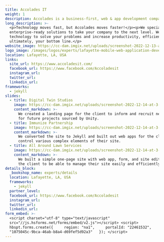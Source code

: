 ```yaml
---
title: Accolades IT
weight: 1
description: Accolades is a business-first, web & app development company.
long_description: >-
  <p>Technology moves fast, but Accolades moves faster!</p><p>We specialize in
  enterprise-ready solutions to take your company to the next level. We use
  technology to solve your problems and increase productivity, efficiency, and
  ultimately, your bottom line.</p>
website_image: https://cc-dam.imgix.net/uploads/screenshot-2022-12-13-at-11-51-49-am.png
logo_image: /images/logos/experts/lafayette-mobile-web-application-developers-12-1-1.svg
location: Lafayette, LA, USA
links:
  site_url: https://www.accoladesit.com/
  facebook_url: https://www.facebook.com/Accoladesit
  instagram_url:
  twitter_url:
  linkedin_url:
frameworks:
  - jekyll
slides:
  - title: Digital Twin Studios
    image: https://cc-dam.imgix.net/uploads/screenshot-2022-12-14-at-3-06-48-pm.png
    content_markdown: >-
      We created a landing page for the client to inform and recruit new talent
      for future projects sourced by Unity.
  - title: Immunize Partnership
    image: https://cc-dam.imgix.net/uploads/screenshot-2022-12-14-at-3-01-22-pm.png
    content_markdown: >-
      We converted the site to Jekyll and built out web apps for the client to
      control various complex elements of their site.
  - title: All Around Lawn Services
    image: https://cc-dam.imgix.net/uploads/screenshot-2022-12-14-at-3-02-08-pm.png
    content_markdown: >-
      We built a simple one-page site with web app, form, and site editor for
      the client to be able to manage their site easily and efficiently.
details_block:
  _bookshop_name: experts/details
  location: Lafayette, LA, USA
  frameworks:
    - jekyll
  partner_level:
  facebook_url: https://www.facebook.com/Accoladesit
  instagram_url:
  twitter_url:
  linkedin_url:
form_embed: >-
  <script charset="utf-8" type="text/javascript"
  src="//js.hsforms.net/forms/embed/v2.js"></script> <script>  
  hbspt.forms.create({     region: "na1",     portalId: "22461532",     formId:
  "1075045c-9bca-46ab-b8a4-d69fef5d92a3"   }); </script>
---
```

